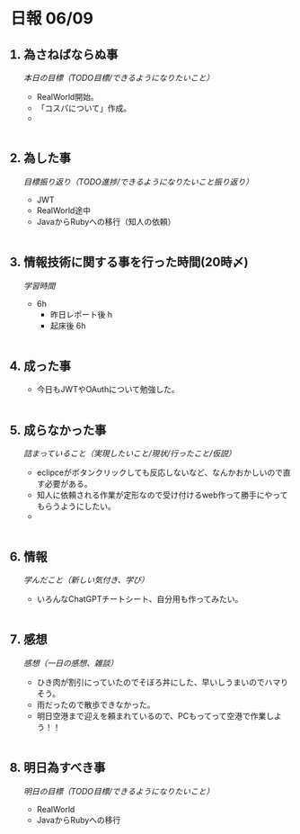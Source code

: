 # 日報 06/09


<ol>

## <li>為さねばならぬ事</li>

*本日の目標（TODO目標/できるようになりたいこと）*

  - RealWorld開始。
  - 「コスパについて」作成。
  - 

<br>

## <li>為した事</li>

*目標振り返り（TODO進捗/できるようになりたいこと振り返り）*

  - JWT
  - RealWorld途中
  - JavaからRubyへの移行（知人の依頼）

<br>


## <li>情報技術に関する事を行った時間(20時〆)</li>

*学習時間*

  - 6h
    - 昨日レポート後 h
    - 起床後 6h

<br>


## <li>成った事</li>

  - 今日もJWTやOAuthについて勉強した。

<br>


## <li>成らなかった事</li>

*詰まっていること（実現したいこと/現状/行ったこと/仮説）*

  - eclipceがボタンクリックしても反応しないなど、なんかおかしいので直す必要がある。
  - 知人に依頼される作業が定形なので受け付けるweb作って勝手にやってもらうようにしたい。
  - 

<br>


## <li>情報</li>

*学んだこと（新しい気付き、学び）*

  - いろんなChatGPTチートシート、自分用も作ってみたい。

<br>


## <li>感想</li>

*感想（一日の感想、雑談）*

  - ひき肉が割引にっていたのでそぼろ丼にした、早いしうまいのでハマりそう。
  - 雨だったので散歩できなかった。
  - 明日空港まで迎えを頼まれているので、PCもってって空港で作業しよう！！

<br>


## <li>明日為すべき事</li>

*明日の目標（TODO目標/できるようになりたいこと）*

  - RealWorld
  - JavaからRubyへの移行

<!-- end -->

<br>

</ol>


